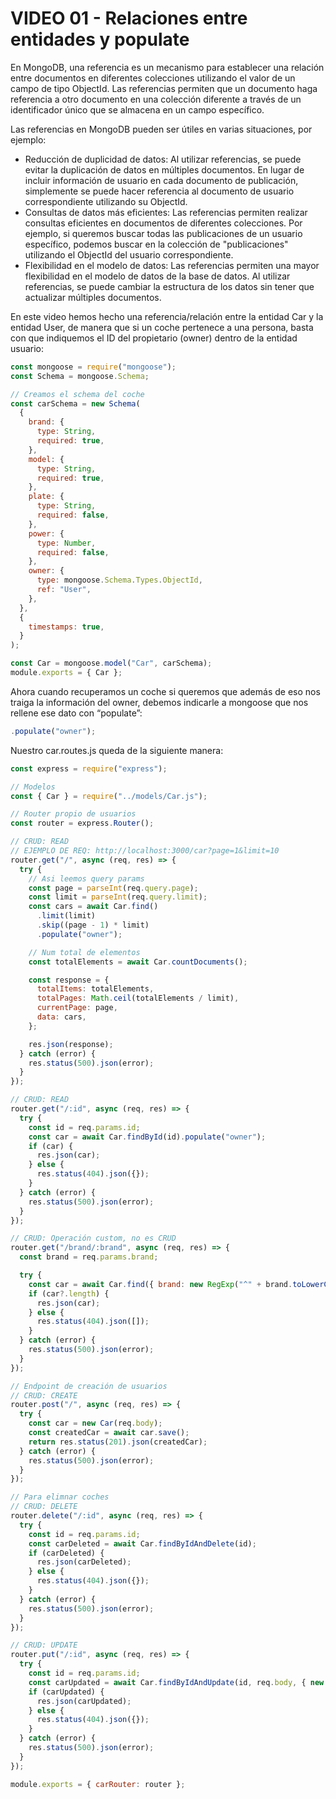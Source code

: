 # VIDEO 01 - Relaciones entre entidades y populate

En MongoDB, una referencia es un mecanismo para establecer una relación entre documentos en diferentes colecciones utilizando el valor de un campo de tipo ObjectId. Las referencias permiten que un documento haga referencia a otro documento en una colección diferente a través de un identificador único que se almacena en un campo específico.

Las referencias en MongoDB pueden ser útiles en varias situaciones, por ejemplo:

- Reducción de duplicidad de datos: Al utilizar referencias, se puede evitar la duplicación de datos en múltiples documentos. En lugar de incluir información de usuario en cada documento de publicación, simplemente se puede hacer referencia al documento de usuario correspondiente utilizando su ObjectId.
- Consultas de datos más eficientes: Las referencias permiten realizar consultas eficientes en documentos de diferentes colecciones. Por ejemplo, si queremos buscar todas las publicaciones de un usuario específico, podemos buscar en la colección de "publicaciones" utilizando el ObjectId del usuario correspondiente.
- Flexibilidad en el modelo de datos: Las referencias permiten una mayor flexibilidad en el modelo de datos de la base de datos. Al utilizar referencias, se puede cambiar la estructura de los datos sin tener que actualizar múltiples documentos.

En este video hemos hecho una referencia/relación entre la entidad Car y la entidad User, de manera que si un coche pertenece a una persona, basta con que indiquemos el ID del propietario (owner) dentro de la entidad usuario:

```jsx
const mongoose = require("mongoose");
const Schema = mongoose.Schema;

// Creamos el schema del coche
const carSchema = new Schema(
  {
    brand: {
      type: String,
      required: true,
    },
    model: {
      type: String,
      required: true,
    },
    plate: {
      type: String,
      required: false,
    },
    power: {
      type: Number,
      required: false,
    },
    owner: {
      type: mongoose.Schema.Types.ObjectId,
      ref: "User",
    },
  },
  {
    timestamps: true,
  }
);

const Car = mongoose.model("Car", carSchema);
module.exports = { Car };
```

Ahora cuando recuperamos un coche si queremos que además de eso nos traiga la información del owner, debemos indicarle a mongoose que nos rellene ese dato con “populate”:

```jsx
.populate("owner");
```

Nuestro car.routes.js queda de la siguiente manera:

```jsx
const express = require("express");

// Modelos
const { Car } = require("../models/Car.js");

// Router propio de usuarios
const router = express.Router();

// CRUD: READ
// EJEMPLO DE REQ: http://localhost:3000/car?page=1&limit=10
router.get("/", async (req, res) => {
  try {
    // Asi leemos query params
    const page = parseInt(req.query.page);
    const limit = parseInt(req.query.limit);
    const cars = await Car.find()
      .limit(limit)
      .skip((page - 1) * limit)
      .populate("owner");

    // Num total de elementos
    const totalElements = await Car.countDocuments();

    const response = {
      totalItems: totalElements,
      totalPages: Math.ceil(totalElements / limit),
      currentPage: page,
      data: cars,
    };

    res.json(response);
  } catch (error) {
    res.status(500).json(error);
  }
});

// CRUD: READ
router.get("/:id", async (req, res) => {
  try {
    const id = req.params.id;
    const car = await Car.findById(id).populate("owner");
    if (car) {
      res.json(car);
    } else {
      res.status(404).json({});
    }
  } catch (error) {
    res.status(500).json(error);
  }
});

// CRUD: Operación custom, no es CRUD
router.get("/brand/:brand", async (req, res) => {
  const brand = req.params.brand;

  try {
    const car = await Car.find({ brand: new RegExp("^" + brand.toLowerCase(), "i") }).populate("owner");
    if (car?.length) {
      res.json(car);
    } else {
      res.status(404).json([]);
    }
  } catch (error) {
    res.status(500).json(error);
  }
});

// Endpoint de creación de usuarios
// CRUD: CREATE
router.post("/", async (req, res) => {
  try {
    const car = new Car(req.body);
    const createdCar = await car.save();
    return res.status(201).json(createdCar);
  } catch (error) {
    res.status(500).json(error);
  }
});

// Para elimnar coches
// CRUD: DELETE
router.delete("/:id", async (req, res) => {
  try {
    const id = req.params.id;
    const carDeleted = await Car.findByIdAndDelete(id);
    if (carDeleted) {
      res.json(carDeleted);
    } else {
      res.status(404).json({});
    }
  } catch (error) {
    res.status(500).json(error);
  }
});

// CRUD: UPDATE
router.put("/:id", async (req, res) => {
  try {
    const id = req.params.id;
    const carUpdated = await Car.findByIdAndUpdate(id, req.body, { new: true });
    if (carUpdated) {
      res.json(carUpdated);
    } else {
      res.status(404).json({});
    }
  } catch (error) {
    res.status(500).json(error);
  }
});

module.exports = { carRouter: router };
```
